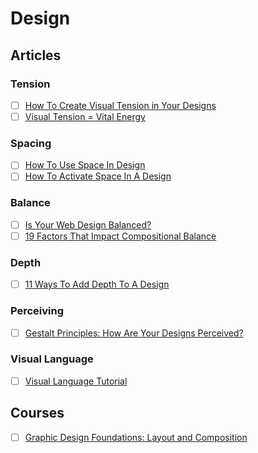 # Design

## Articles

### Tension
- [ ] [How To Create Visual Tension in Your Designs](http://vanseodesign.com/web-design/visual-tension/)
- [ ] [Visual Tension = Vital Energy](http://jefffennel.blogspot.com/2009/07/visual-tension-vital-energy.html)

### Spacing
- [ ] [How To Use Space In Design](http://vanseodesign.com/web-design/design-space/)
- [ ] [How To Activate Space In A Design](http://vanseodesign.com/web-design/active-space/)

### Balance
- [ ] [Is Your Web Design Balanced?](http://vanseodesign.com/web-design/web-design-balance/)
- [ ] [19 Factors That Impact Compositional Balance](http://vanseodesign.com/web-design/visual-balance/)

### Depth
- [ ] [11 Ways To Add Depth To A Design](http://vanseodesign.com/web-design/pictorial-depth-cues/)

### Perceiving
- [ ] [Gestalt Principles: How Are Your Designs Perceived?](http://vanseodesign.com/web-design/gestalt-principles-of-perception/)

### Visual Language
- [ ] [Visual Language Tutorial](https://tonypritchard.wordpress.com/2010/05/23/visual-language-tutorial/)

## Courses

- [ ] [Graphic Design Foundations: Layout and Composition](https://www.lynda.com/Design-Techniques-tutorials/Contrast-critical-ingredient-every-design/135095/153693-4.html)
